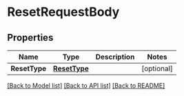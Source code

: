 # ResetRequestBody

## Properties
Name | Type | Description | Notes
------------ | ------------- | ------------- | -------------
**ResetType** | [**ResetType**](ResetType.md) |  | [optional] 

[[Back to Model list]](../README.md#documentation-for-models) [[Back to API list]](../README.md#documentation-for-api-endpoints) [[Back to README]](../README.md)


